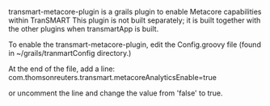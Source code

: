 transmart-metacore-plugin is a grails plugin to enable Metacore capabilities within TranSMART
This plugin is not built separately; it is built together with the other plugins when
transmartApp is built.

To enable the transmart-metacore-plugin, edit the Config.groovy file (found in ~/grails/tranmartConfig directory.)

At the end of the file, add a line:
com.thomsonreuters.transmart.metacoreAnalyticsEnable=true

or uncomment the line and change the value from 'false' to true.

